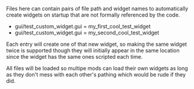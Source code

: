 Files here can contain pairs of file path and widget names to automatically create widgets on startup that are not formally referenced by the code.

- gui/test_custom_widget.gui = my_first_cool_test_widget
- gui/test_custom_widget.gui = my_second_cool_test_widget

Each entry will create one of that new widget, so making the same widget twice is supported though they will initially appear in the same location since the widget has the same ones scripted each time.

All files will be loaded so multipe mods can load their own widgets as long as they don't mess with each other's pathing which would be rude if they did.
